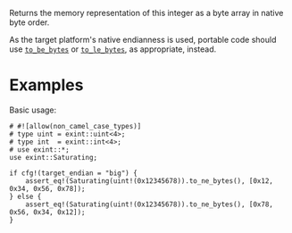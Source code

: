 Returns the memory representation of this integer as a byte array in native byte order.

As the target platform's native endianness is used, portable code should use
[`to_be_bytes`] or [`to_le_bytes`], as appropriate, instead.

[`to_be_bytes`]: Self::to_be_bytes
[`to_le_bytes`]: Self::to_le_bytes

# Examples

Basic usage:

```
# #![allow(non_camel_case_types)]
# type uint = exint::uint<4>;
# type int  = exint::int<4>;
# use exint::*;
use exint::Saturating;

if cfg!(target_endian = "big") {
    assert_eq!(Saturating(uint!(0x12345678)).to_ne_bytes(), [0x12, 0x34, 0x56, 0x78]);
} else {
    assert_eq!(Saturating(uint!(0x12345678)).to_ne_bytes(), [0x78, 0x56, 0x34, 0x12]);
}
```
